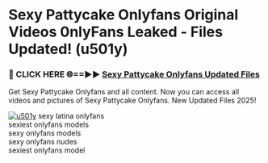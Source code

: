 # Sexy Pattycake Onlyfans Original Videos 0nlyFans Leaked - Files Updated! (u501y)

<h3>🔴 CLICK HERE 🌐==►► <a href="https://tinyurl.com/ms9xzufz" rel="nofollow">Sexy Pattycake Onlyfans Updated Files</a></h3>

Get Sexy Pattycake Onlyfans and all content. Now you can access all videos and pictures of Sexy Pattycake Onlyfans. New Updated Files 2025!

[![u501y](https://i.imgur.com/PQ7UWWw.gif)](https://tinyurl.com/ms9xzufz)
sexy latina onlyfans<br>
sexiest onlyfans models<br>
sexy onlyfans models<br>
sexy onlyfans nudes<br>
sexiest onlyfans model